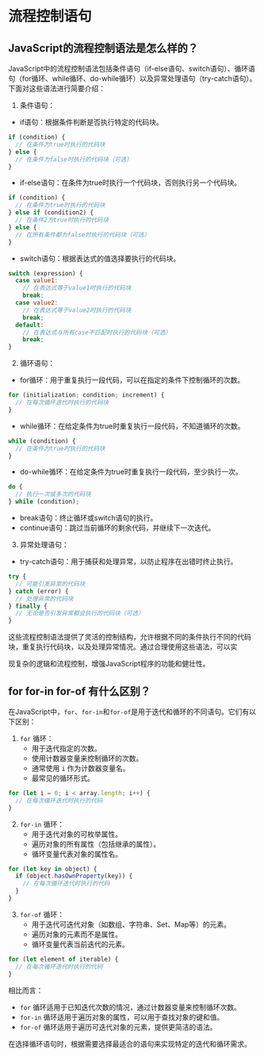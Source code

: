 # 流程控制语句

## JavaScript的流程控制语法是怎么样的？
JavaScript中的流程控制语法包括条件语句（if-else语句、switch语句）、循环语句（for循环、while循环、do-while循环）以及异常处理语句（try-catch语句）。下面对这些语法进行简要介绍：

1. 条件语句：
- if语句：根据条件判断是否执行特定的代码块。
```javascript
if (condition) {
  // 在条件为true时执行的代码块
} else {
  // 在条件为false时执行的代码块（可选）
}
```
- if-else语句：在条件为true时执行一个代码块，否则执行另一个代码块。
```javascript
if (condition) {
  // 在条件为true时执行的代码块
} else if (condition2) {
  // 在条件2为true时执行的代码块
} else {
  // 在所有条件都为false时执行的代码块（可选）
}
```
- switch语句：根据表达式的值选择要执行的代码块。
```javascript
switch (expression) {
  case value1:
    // 在表达式等于value1时执行的代码块
    break;
  case value2:
    // 在表达式等于value2时执行的代码块
    break;
  default:
    // 在表达式与所有case不匹配时执行的代码块（可选）
    break;
}
```

2. 循环语句：
- for循环：用于重复执行一段代码，可以在指定的条件下控制循环的次数。
```javascript
for (initialization; condition; increment) {
  // 在每次循环迭代时执行的代码块
}
```
- while循环：在给定条件为true时重复执行一段代码，不知道循环的次数。
```javascript
while (condition) {
  // 在条件为true时执行的代码块
}
```
- do-while循环：在给定条件为true时重复执行一段代码，至少执行一次。
```javascript
do {
  // 执行一次或多次的代码块
} while (condition);
```
- break语句：终止循环或switch语句的执行。
- continue语句：跳过当前循环的剩余代码，并继续下一次迭代。

3. 异常处理语句：
- try-catch语句：用于捕获和处理异常，以防止程序在出错时终止执行。
```javascript
try {
  // 可能引发异常的代码块
} catch (error) {
  // 处理异常的代码块
} finally {
  // 无论是否引发异常都会执行的代码块（可选）
}
```

这些流程控制语法提供了灵活的控制结构，允许根据不同的条件执行不同的代码块，重复执行代码块，以及处理异常情况。通过合理使用这些语法，可以实

现复杂的逻辑和流程控制，增强JavaScript程序的功能和健壮性。

## for for-in for-of 有什么区别？
在JavaScript中，`for`、`for-in`和`for-of`是用于迭代和循环的不同语句。它们有以下区别：

1. `for` 循环：
   - 用于迭代指定的次数。
   - 使用计数器变量来控制循环的次数。
   - 通常使用 `i` 作为计数器变量名。
   - 最常见的循环形式。

```javascript
for (let i = 0; i < array.length; i++) {
  // 在每次循环迭代时执行的代码
}
```

2. `for-in` 循环：
   - 用于迭代对象的可枚举属性。
   - 遍历对象的所有属性（包括继承的属性）。
   - 循环变量代表对象的属性名。

```javascript
for (let key in object) {
  if (object.hasOwnProperty(key)) {
    // 在每次循环迭代时执行的代码
  }
}
```

3. `for-of` 循环：
   - 用于迭代可迭代对象（如数组、字符串、Set、Map等）的元素。
   - 遍历对象的元素而不是属性。
   - 循环变量代表当前迭代的元素。

```javascript
for (let element of iterable) {
  // 在每次循环迭代时执行的代码
}
```

相比而言：
- `for` 循环适用于已知迭代次数的情况，通过计数器变量来控制循环次数。
- `for-in` 循环适用于遍历对象的属性，可以用于查找对象的键和值。
- `for-of` 循环适用于遍历可迭代对象的元素，提供更简洁的语法。

在选择循环语句时，根据需要选择最适合的语句来实现特定的迭代和循环需求。